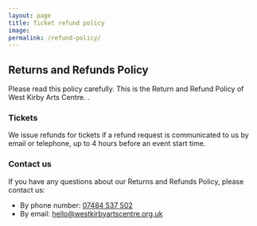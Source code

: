 ```yaml
---
layout: page
title: Ticket refund policy
image:
permalink: /refund-policy/
---
```


## Returns and Refunds Policy

Please read this policy carefully. This is the Return and Refund Policy of West Kirby Arts Centre. .

### Tickets

We issue refunds for tickets if a refund request is communicated to us by email or telephone, up to 4 hours before an event start time.


### Contact us

If you have any questions about our Returns and Refunds Policy, please contact us:
- By phone number: [07484 537 502](tel:07484537502)
- By email: [hello@westkirbyartscentre.org.uk](mailto:hello@westkirbyartscentre.org.uk)
